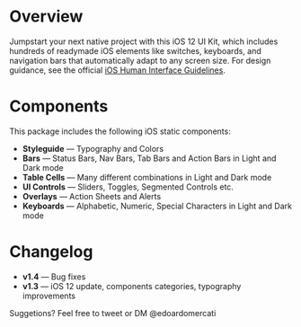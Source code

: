 # Overview

Jumpstart your next native project with this iOS 12 UI Kit, which includes hundreds of readymade iOS elements like switches, keyboards, and navigation bars that automatically adapt to any screen size. For design guidance, see the official [iOS Human Interface Guidelines](https://developer.apple.com/design/human-interface-guidelines/ios/overview/themes/).

# Components

This package includes the following iOS static components:

- **Styleguide** — Typography and Colors
- **Bars** — Status Bars, Nav Bars, Tab Bars and Action Bars in Light and Dark mode
- **Table Cells** — Many different combinations in Light and Dark mode
- **UI Controls** — Sliders, Toggles, Segmented Controls etc.
- **Overlays** — Action Sheets and Alerts
- **Keyboards** — Alphabetic, Numeric, Special Characters in Light and Dark mode

# Changelog

- **v1.4** — Bug fixes
- **v1.3** — iOS 12 update, components categories, typography improvements

Suggetions? Feel free to tweet or DM @edoardomercati
